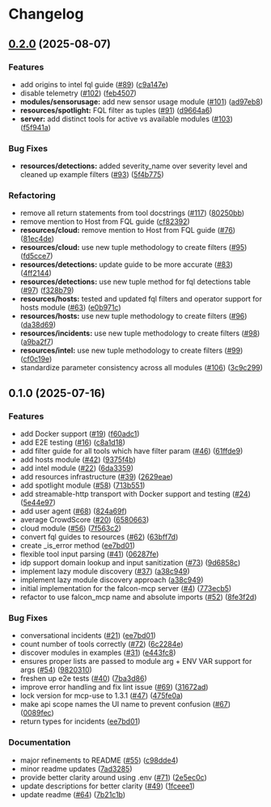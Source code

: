 # Changelog

## [0.2.0](https://github.com/CrowdStrike/falcon-mcp/compare/v0.1.0...v0.2.0) (2025-08-07)


### Features

* add origins to intel fql guide ([#89](https://github.com/CrowdStrike/falcon-mcp/issues/89)) ([c9a147e](https://github.com/CrowdStrike/falcon-mcp/commit/c9a147eef3f1c991eebc5c2e63781f8ab0eda311))
* disable telemetry ([#102](https://github.com/CrowdStrike/falcon-mcp/issues/102)) ([feb4507](https://github.com/CrowdStrike/falcon-mcp/commit/feb450797b981f9b9dd768e54cb7419f42cdfc90))
* **modules/sensorusage:** add new sensor usage module ([#101](https://github.com/CrowdStrike/falcon-mcp/issues/101)) ([ad97eb8](https://github.com/CrowdStrike/falcon-mcp/commit/ad97eb853f45b3d37af1a9b447531eb859201a0d))
* **resources/spotlight:** FQL filter as tuples ([#91](https://github.com/CrowdStrike/falcon-mcp/issues/91)) ([d9664a6](https://github.com/CrowdStrike/falcon-mcp/commit/d9664a6e37bafa102e1fea1ff109843c4ba9437d))
* **server:** add distinct tools for active vs available modules ([#103](https://github.com/CrowdStrike/falcon-mcp/issues/103)) ([f5f941a](https://github.com/CrowdStrike/falcon-mcp/commit/f5f941a28e9f2e6765d9de0fd060580274d7baab))


### Bug Fixes

* **resources/detections:** added severity_name over severity level and cleaned up example filters ([#93](https://github.com/CrowdStrike/falcon-mcp/issues/93)) ([5f4b775](https://github.com/CrowdStrike/falcon-mcp/commit/5f4b7750ad87475a3ec59f2b493db82193b7358d))


### Refactoring

* remove all return statements from tool docstrings ([#117](https://github.com/CrowdStrike/falcon-mcp/issues/117)) ([80250bb](https://github.com/CrowdStrike/falcon-mcp/commit/80250bb23da4029f0c8bb812cc6334aa7b36673d))
* remove mention to Host from FQL guide ([cf82392](https://github.com/CrowdStrike/falcon-mcp/commit/cf82392cc9f299334ae5cf7a07bd42a81b01f607))
* **resources/cloud:** remove mention to Host from FQL guide ([#76](https://github.com/CrowdStrike/falcon-mcp/issues/76)) ([81ec4de](https://github.com/CrowdStrike/falcon-mcp/commit/81ec4de3c121d407290dde6965942da26478f652))
* **resources/cloud:** use new tuple methodology to create filters ([#95](https://github.com/CrowdStrike/falcon-mcp/issues/95)) ([fd5cce7](https://github.com/CrowdStrike/falcon-mcp/commit/fd5cce7ed458b99f6aa89c4f9cfed0823e51290f))
* **resources/detections:** update guide to be more accurate ([#83](https://github.com/CrowdStrike/falcon-mcp/issues/83)) ([4ff2144](https://github.com/CrowdStrike/falcon-mcp/commit/4ff2144bbf2af3c2db3d2d8e5351c075cee7f610))
* **resources/detections:** use new tuple method for fql detections table ([#97](https://github.com/CrowdStrike/falcon-mcp/issues/97)) ([f328b79](https://github.com/CrowdStrike/falcon-mcp/commit/f328b79cbdcac9e5a1e29cbf11fc517c19e24606))
* **resources/hosts:** tested and updated fql filters and operator support for hosts module ([#63](https://github.com/CrowdStrike/falcon-mcp/issues/63)) ([e0b971c](https://github.com/CrowdStrike/falcon-mcp/commit/e0b971c6b4e4dcda693ea7f8407a21a3e847a1dc))
* **resources/hosts:** use new tuple methodology to create filters ([#96](https://github.com/CrowdStrike/falcon-mcp/issues/96)) ([da38d69](https://github.com/CrowdStrike/falcon-mcp/commit/da38d6904d25ccf8fcdfc8aef62a762acc89507d))
* **resources/incidents:** use new tuple methodology to create filters ([#98](https://github.com/CrowdStrike/falcon-mcp/issues/98)) ([a9ba2f7](https://github.com/CrowdStrike/falcon-mcp/commit/a9ba2f7ba94fe1b7b6108d5e89e4c767afad5657))
* **resources/intel:** use new tuple methodology to create filters ([#99](https://github.com/CrowdStrike/falcon-mcp/issues/99)) ([cf0c19e](https://github.com/CrowdStrike/falcon-mcp/commit/cf0c19ea77b21b8e1590c5642a6aa3de6dbd1a14))
* standardize parameter consistency across all modules ([#106](https://github.com/CrowdStrike/falcon-mcp/issues/106)) ([3c9c299](https://github.com/CrowdStrike/falcon-mcp/commit/3c9c29946942941b50d1fbcf9d640329ea8bc84a))

## 0.1.0 (2025-07-16)


### Features

* add Docker support ([#19](https://github.com/crowdstrike/falcon-mcp/issues/19)) ([f60adc1](https://github.com/crowdstrike/falcon-mcp/commit/f60adc1c1e7e0a441a57d671fa44bb430b66280d))
* add E2E testing ([#16](https://github.com/crowdstrike/falcon-mcp/issues/16)) ([c8a1d18](https://github.com/crowdstrike/falcon-mcp/commit/c8a1d18400fc5d89ef26c7cbe01fe4d46628fdff))
* add filter guide for all tools which have filter param ([#46](https://github.com/crowdstrike/falcon-mcp/issues/46)) ([61ffde9](https://github.com/crowdstrike/falcon-mcp/commit/61ffde90062644bb6014bb89c8b50ec904c728d5))
* add hosts module ([#42](https://github.com/crowdstrike/falcon-mcp/issues/42)) ([9375f4b](https://github.com/crowdstrike/falcon-mcp/commit/9375f4b2399b3ed793d548a498dc132e69ef6081))
* add intel module ([#22](https://github.com/crowdstrike/falcon-mcp/issues/22)) ([6da3359](https://github.com/crowdstrike/falcon-mcp/commit/6da3359e3890d6ee218b105f4342a1ae13690e79))
* add resources infrastructure ([#39](https://github.com/crowdstrike/falcon-mcp/issues/39)) ([2629eae](https://github.com/crowdstrike/falcon-mcp/commit/2629eaef671f75d244f355d43c3e18cad47ee488))
* add spotlight module ([#58](https://github.com/crowdstrike/falcon-mcp/issues/58)) ([713b551](https://github.com/crowdstrike/falcon-mcp/commit/713b55193141fc5d71f3bdc273d960c20e99bff8))
* add streamable-http transport with Docker support and testing ([#24](https://github.com/crowdstrike/falcon-mcp/issues/24)) ([5e44e97](https://github.com/crowdstrike/falcon-mcp/commit/5e44e9708bcccd2580444ffcaf27b03fb6716c9d))
* add user agent ([#68](https://github.com/crowdstrike/falcon-mcp/issues/68)) ([824a69f](https://github.com/crowdstrike/falcon-mcp/commit/824a69f23211cb1e0699332fa07b453bbf0401b4))
* average CrowdScore ([#20](https://github.com/crowdstrike/falcon-mcp/issues/20)) ([6580663](https://github.com/crowdstrike/falcon-mcp/commit/65806634d49248c6b59ef509eadbf4d2b64145f1))
* cloud module ([#56](https://github.com/crowdstrike/falcon-mcp/issues/56)) ([7f563c2](https://github.com/crowdstrike/falcon-mcp/commit/7f563c2e0b5afa35af3d9dbfb778f07b014812ab))
* convert fql guides to resources ([#62](https://github.com/crowdstrike/falcon-mcp/issues/62)) ([63bff7d](https://github.com/crowdstrike/falcon-mcp/commit/63bff7d3a87ea6c07b290f0c610e95e3a4c8423d))
* create _is_error method ([ee7bd01](https://github.com/crowdstrike/falcon-mcp/commit/ee7bd01d691a2cd6a74c2a9c50f406f3bd6e09de))
* flexible tool input parsing ([#41](https://github.com/crowdstrike/falcon-mcp/issues/41)) ([06287fe](https://github.com/crowdstrike/falcon-mcp/commit/06287feaccf41f4c41d587c9ab2f0a874382455b))
* idp support domain lookup and input sanitization ([#73](https://github.com/crowdstrike/falcon-mcp/issues/73)) ([9d6858c](https://github.com/crowdstrike/falcon-mcp/commit/9d6858cd7d0f97a1fbcca3858cafccf688e73da6))
* implement lazy module discovery ([#37](https://github.com/crowdstrike/falcon-mcp/issues/37)) ([a38c949](https://github.com/crowdstrike/falcon-mcp/commit/a38c94973aae3ebdc5b5f51f0980b0266c287680))
* implement lazy module discovery approach ([a38c949](https://github.com/crowdstrike/falcon-mcp/commit/a38c94973aae3ebdc5b5f51f0980b0266c287680))
* initial implementation for the falcon-mcp server ([#4](https://github.com/crowdstrike/falcon-mcp/issues/4)) ([773ecb5](https://github.com/crowdstrike/falcon-mcp/commit/773ecb54f5c7ef7760933a5c12b473df953ca85c))
* refactor to use falcon_mcp name and absolute imports ([#52](https://github.com/crowdstrike/falcon-mcp/issues/52)) ([8fe3f2d](https://github.com/crowdstrike/falcon-mcp/commit/8fe3f2d28573258a620c50270cd23c56aaf4d5fb))


### Bug Fixes

* conversational incidents ([#21](https://github.com/crowdstrike/falcon-mcp/issues/21)) ([ee7bd01](https://github.com/crowdstrike/falcon-mcp/commit/ee7bd01d691a2cd6a74c2a9c50f406f3bd6e09de))
* count number of tools correctly ([#72](https://github.com/crowdstrike/falcon-mcp/issues/72)) ([6c2284e](https://github.com/crowdstrike/falcon-mcp/commit/6c2284e2bac220bfc55b9aea1b416300dbceffb6))
* discover modules in examples ([#31](https://github.com/crowdstrike/falcon-mcp/issues/31)) ([e443fc8](https://github.com/crowdstrike/falcon-mcp/commit/e443fc8348b8aa8c79c17733833b0cb3509d7451))
* ensures proper lists are passed to module arg + ENV VAR support for args ([#54](https://github.com/crowdstrike/falcon-mcp/issues/54)) ([9820310](https://github.com/crowdstrike/falcon-mcp/commit/982031012184b4fe5d5054ace41a4abcac0ff86b))
* freshen up e2e tests ([#40](https://github.com/crowdstrike/falcon-mcp/issues/40)) ([7ba3d86](https://github.com/crowdstrike/falcon-mcp/commit/7ba3d86faed06b4033074bbed0eb5410d87f117f))
* improve error handling and fix lint issue ([#69](https://github.com/crowdstrike/falcon-mcp/issues/69)) ([31672ad](https://github.com/crowdstrike/falcon-mcp/commit/31672ad20a7a78f9edb5e7d5f7e5d610bf8aafb6))
* lock version for mcp-use to 1.3.1 ([#47](https://github.com/crowdstrike/falcon-mcp/issues/47)) ([475fe0a](https://github.com/crowdstrike/falcon-mcp/commit/475fe0a59879a5c53198ebd5e9b548d2fdfd9538))
* make api scope names the UI name to prevent confusion ([#67](https://github.com/crowdstrike/falcon-mcp/issues/67)) ([0089fec](https://github.com/crowdstrike/falcon-mcp/commit/0089fec425c5d1a58e15ebb3d6262cfa21b61931))
* return types for incidents ([ee7bd01](https://github.com/crowdstrike/falcon-mcp/commit/ee7bd01d691a2cd6a74c2a9c50f406f3bd6e09de))


### Documentation

* major refinements to README  ([#55](https://github.com/crowdstrike/falcon-mcp/issues/55)) ([c98dde4](https://github.com/crowdstrike/falcon-mcp/commit/c98dde4a35491806a27bc1ef3ec53e184810b7b9))
* minor readme updates ([7ad3285](https://github.com/crowdstrike/falcon-mcp/commit/7ad3285a942917502cebd8bf1bf067db12a0d6c6))
* provide better clarity around using .env ([#71](https://github.com/crowdstrike/falcon-mcp/issues/71)) ([2e5ec0c](https://github.com/crowdstrike/falcon-mcp/commit/2e5ec0cfd5ba918625481b0c4ea75bf161a3a606))
* update descriptions for better clarity ([#49](https://github.com/crowdstrike/falcon-mcp/issues/49)) ([1fceee1](https://github.com/crowdstrike/falcon-mcp/commit/1fceee1070d04da20fea8e1c19c0c4e286e67828))
* update readme ([#64](https://github.com/crowdstrike/falcon-mcp/issues/64)) ([7b21c1b](https://github.com/crowdstrike/falcon-mcp/commit/7b21c1b8f42a33c3704e116a56e13af6108609aa))
